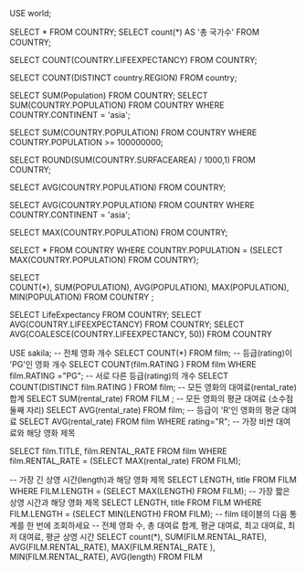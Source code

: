 USE world;

SELECT * FROM COUNTRY;
SELECT count(*) AS '총 국가수' FROM COUNTRY;

SELECT COUNT(COUNTRY.LIFEEXPECTANCY) FROM COUNTRY;

SELECT COUNT(DISTINCT country.REGION) FROM country;

SELECT SUM(Population) FROM COUNTRY;
SELECT SUM(COUNTRY.POPULATION) FROM COUNTRY
WHERE COUNTRY.CONTINENT = 'asia';

SELECT SUM(COUNTRY.POPULATION) FROM COUNTRY
WHERE COUNTRY.POPULATION  >= 100000000;

SELECT ROUND(SUM(COUNTRY.SURFACEAREA) / 1000,1) FROM COUNTRY;

SELECT AVG(COUNTRY.POPULATION) FROM COUNTRY;

SELECT AVG(COUNTRY.POPULATION) FROM COUNTRY
WHERE COUNTRY.CONTINENT = 'asia';

SELECT MAX(COUNTRY.POPULATION) FROM COUNTRY;

SELECT * FROM COUNTRY
WHERE COUNTRY.POPULATION = (SELECT MAX(COUNTRY.POPULATION) FROM COUNTRY);

SELECT  
COUNT(*),
SUM(POPULATION),
AVG(POPULATION),
MAX(POPULATION),
MIN(POPULATION)
FROM COUNTRY ;

SELECT LifeExpectancy FROM COUNTRY;
SELECT AVG(COUNTRY.LIFEEXPECTANCY) FROM COUNTRY;
SELECT AVG(COALESCE(COUNTRY.LIFEEXPECTANCY, 50)) FROM COUNTRY

USE sakila;
-- 전체 영화 개수
SELECT COUNT(*) FROM film;
-- 등급(rating)이 'PG'인 영화 개수
SELECT COUNT(film.RATING ) FROM film
WHERE film.RATING ="PG";
-- 서로 다른 등급(rating)의 개수
SELECT COUNT(DISTINCT film.RATING ) FROM film;
-- 모든 영화의 대여료(rental_rate) 합계
SELECT SUM(rental_rate) FROM FILM ;
-- 모든 영화의 평균 대여료 (소수점 둘째 자리)
SELECT AVG(rental_rate) FROM film;
-- 등급이 'R'인 영화의 평균 대여료
SELECT AVG(rental_rate) FROM film
WHERE rating="R";
-- 가장 비싼 대여료와 해당 영화 제목

SELECT film.TITLE, film.RENTAL_RATE   FROM film
WHERE film.RENTAL_RATE = (SELECT MAX(rental_rate) FROM FILM);

-- 가장 긴 상영 시간(length)과 해당 영화 제목
SELECT LENGTH, title  FROM FILM
WHERE FILM.LENGTH = (SELECT MAX(LENGTH) FROM FILM);
-- 가장 짧은 상영 시간과 해당 영화 제목
SELECT LENGTH, title  FROM FILM
WHERE FILM.LENGTH = (SELECT MIN(LENGTH) FROM FILM);
-- film 테이블의 다음 통계를 한 번에 조회하세요
-- 		전체 영화 수, 총 대여료 합계, 평균 대여료, 최고 대여료, 최저 대여료, 평균 상영 시간
SELECT count(*), SUM(FILM.RENTAL_RATE), AVG(FILM.RENTAL_RATE), MAX(FILM.RENTAL_RATE ), MIN(FILM.RENTAL_RATE), AVG(length) FROM FILM 

